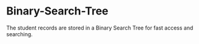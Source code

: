 # Binary-Search-Tree
The student records are stored in a Binary Search Tree for fast access and searching.
